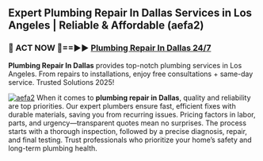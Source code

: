 ## Expert Plumbing Repair In Dallas Services in Los Angeles | Reliable & Affordable (aefa2)  

<h3>🚿 ACT NOW 🌟==►► <a href="https://tinyurl.com/2ne6vx2x" rel="nofollow">Plumbing Repair In Dallas 24/7</a></h3>

**Plumbing Repair In Dallas** provides top-notch plumbing services in Los Angeles. From repairs to installations, enjoy free consultations + same-day service. Trusted Solutions 2025!

[![aefa2](https://i.imgur.com/4PFF4AK.jpeg)](https://tinyurl.com/2ne6vx2x)
When it comes to **plumbing repair in Dallas**, quality and reliability are top priorities. Our expert plumbers ensure fast, efficient fixes with durable materials, saving you from recurring issues. Pricing factors in labor, parts, and urgency—transparent quotes mean no surprises. The process starts with a thorough inspection, followed by a precise diagnosis, repair, and final testing. Trust professionals who prioritize your home’s safety and long-term plumbing health.